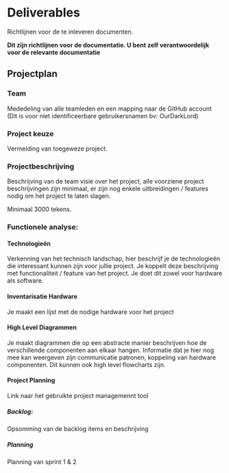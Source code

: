 # Deliverables
Richtlijnen voor de te inleveren documenten.

**Dit zijn richtlijnen voor de documentatie. U bent zelf verantwoordelijk voor
de relevante documentatie**

## Projectplan
### Team
Mededeling van alle teamleden en een mapping naar de GitHub account (Dit is
voor niet identificeerbare gebruikersnamen bv: OurDarkLord) 

### Project keuze
Vermelding van toegeweze project.

### Projectbeschrijving 
Beschrijving van de team visie over het project, alle voorziene
project beschrijvingen zijn minimaal, er zijn nog enkele uitbreidingen /
features nodig om het project te laten slagen.

Minimaal 3000 tekens.


### Functionele analyse:
#### Technologieën
Verkenning van het technisch landschap, hier beschrijf je de technologieën die
interessant kunnen zijn voor jullie project. Je koppelt deze beschrijving met
functionaliteit / feature van het project. Je doet dit zowel voor hardware als
software.

#### Inventarisatie Hardware
Je maakt een lijst met de nodige hardware voor het project

#### High Level Diagrammen
Je maakt diagrammen die op een abstracte manier beschrijven hoe de
verschillende componenten aan elkaar hangen. Informatie dat je hier nog mee kan
weergeven zijn communicatie patronen, koppeling van hardware componenten. Dit
kunnen ook high level flowcharts zijn.

#### Project Planning
Link naar het gebruikte project managemennt tool

##### Backlog: 
Opsomming van de backlog items en beschrijving

##### Planning
Planning van sprint 1 & 2
